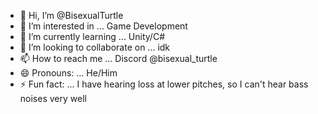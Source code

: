 - 👋 Hi, I’m @BisexualTurtle
- 👀 I’m interested in ... Game Development
- 🌱 I’m currently learning ... Unity/C#
- 💞️ I’m looking to collaborate on ... idk
- 📫 How to reach me ... Discord @bisexual_turtle
- 😄 Pronouns: ... He/Him
- ⚡ Fun fact: ... I have hearing loss at lower pitches, so I can't hear bass noises very well

<!---
BisexualTurtle/BisexualTurtle is a ✨ special ✨ repository because its `README.md` (this file) appears on your GitHub profile.
You can click the Preview link to take a look at your changes.
--->
